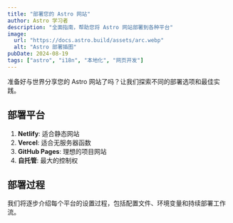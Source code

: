 ```yaml
---
title: "部署您的 Astro 网站"
author: Astro 学习者
description: "全面指南，帮助您将 Astro 网站部署到各种平台"
image:
  url: "https://docs.astro.build/assets/arc.webp"
  alt: "Astro 部署插图"
pubDate: 2024-08-19
tags: ["astro", "i18n", "本地化", "网页开发"]
---
```


准备好与世界分享您的 Astro 网站了吗？让我们探索不同的部署选项和最佳实践。

## 部署平台

1. **Netlify**: 适合静态网站
2. **Vercel**: 适合无服务器函数
3. **GitHub Pages**: 理想的项目网站
4. **自托管**: 最大的控制权

## 部署过程

我们将逐步介绍每个平台的设置过程，包括配置文件、环境变量和持续部署工作流。
